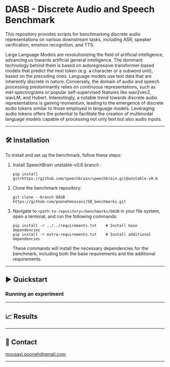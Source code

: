 # DASB - Discrete Audio and Speech Benchmark

This repository provides scripts for benchmarking discrete audio representations on various downstream tasks, including ASR, speaker verification, emotion recognition, and TTS.

Large Language Models are revolutionizing the field of artificial intelligence, advancing us towards artificial general intelligence. The dominant technology behind them is based on autoregressive transformer-based models that predict the next token (e.g. a character or a subword unit), based on the preceding ones. Language models use text data that are inherently discrete in nature.  Conversely, the domain of audio and speech processing predominantly relies on continuous representations, such as mel-spectrograms or popular self-supervised features like wav2vec2, wavLM, and Hubert. Interestingly, a notable trend towards discrete audio representations is gaining momentum, leading to the emergence of discrete audio tokens similar to those employed in language models. Leveraging audio tokens offers the potential to facilitate the creation of multimodal language models capable of processing not only text but also audio inputs.

---------------------------------------------------------------------------------------------------------

## 🛠️️ Installation

To install and set up the benchmark, follow these steps:

1. Install SpeechBrain unstable-v0.6 branch :
   ```shell
   pip install git+https://github.com/speechbrain/speechbrain.git@unstable-v0.6
   ```

2. Clone the benchmark repository:
   ```shell
   git clone --branch DASB  https://github.com/poonehmousavi/SB_benchmarks.git
   ```

3. Navigate to `<path-to-repository>/benchmarks/DASB` in your file system, open a terminal, and run the following commands:

   ```shell
   pip install -r ../../requirements.txt    # Install base dependencies
   pip install -r extra-requirements.txt    # Install additional dependencies
   ```

   These commands will install the necessary dependencies for the benchmark, including both the base requirements and the additional requirements.

---------------------------------------------------------------------------------------------------------

## ▶️ Quickstart

### Running an experiment


---------------------------------------------------------------------------------------------------------
## 📈️ Results

---------------------------------------------------------------------------------------------------------
## 📧 Contact

[mousavi.pooneh@gmail.com](mailto:mousavi.pooneh@gmail.com)

---------------------------------------------------------------------------------------------------------
